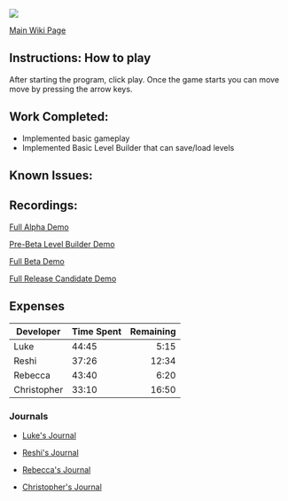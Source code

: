 ![](https://github.com/bjucps209/spring2021-team3/blob/main/Title.PNG)

[Main Wiki Page](https://github.com/bjucps209/spring2021-team3/wiki)

## Instructions: How to play

After starting the program, click play. Once the game starts you can move move by pressing the arrow keys.

## Work Completed:

* Implemented basic gameplay
* Implemented Basic Level Builder that can save/load levels 

## Known Issues:



## Recordings:
[Full Alpha Demo](https://youtu.be/u_dezk9elx8)

[Pre-Beta Level Builder Demo](https://youtu.be/g001WTeK34Y)

[Full Beta Demo](https://youtu.be/tHhD4oKkKjs)

[Full Release Candidate Demo](https://youtu.be/rLCIKcYP_UM)

## Expenses 

| Developer | Time Spent | Remaining |
| --- | --- | ---:|
| Luke | 44:45 | 5:15 |
| Reshi | 37:26 | 12:34 |
| Rebecca | 43:40 | 6:20 |
| Christopher | 33:10 | 16:50 |


### Journals

* [Luke's Journal](https://github.com/bjucps209/spring2021-team3/wiki/Luke's-Journal)

* [Reshi's Journal](https://github.com/bjucps209/spring2021-team3/wiki/Reshi's-Journal)

* [Rebecca's Journal](https://github.com/bjucps209/spring2021-team3/wiki/Rebecca's-Journal)

* [Christopher's Journal](https://github.com/bjucps209/spring2021-team3/wiki/Christopher's-Journal)

